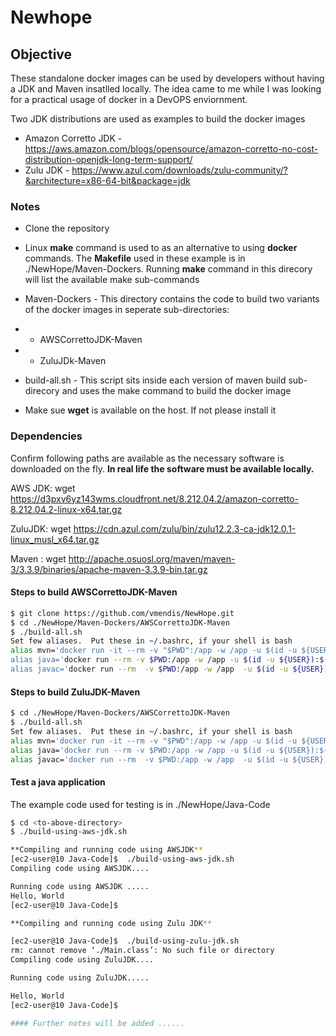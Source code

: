 # Newhope

## Objective

These standalone docker images can be used by developers without having a JDK and Maven insatlled locally. The idea came to me while I was looking for a practical usage of docker in a DevOPS enviornment.

Two JDK distributions are used as examples to build the docker images

  - Amazon Corretto JDK  - https://aws.amazon.com/blogs/opensource/amazon-corretto-no-cost-distribution-openjdk-long-term-support/
  - Zulu JDK - https://www.azul.com/downloads/zulu-community/?&architecture=x86-64-bit&package=jdk


### Notes
- Clone the repository

- Linux **make** command is used to as an alternative to using **docker** commands. The **Makefile** used in these example is in ./NewHope/Maven-Dockers. Running **make** command  in this direcory will list the available make sub-commands

- Maven-Dockers - This directory contains the code to build two variants of the docker images in seperate  sub-directories:
-  - AWSCorrettoJDK-Maven
-  - ZuluJDk-Maven

- build-all.sh -  This script sits inside each version of maven build sub-direcory and uses the make command to build the docker image

- Make sue **wget** is available on the host. If not please install it

### Dependencies

Confirm following paths are available as the necessary software is downloaded on the fly. **In real life the software must be available locally.**

AWS JDK: 
wget https://d3pxv6yz143wms.cloudfront.net/8.212.04.2/amazon-corretto-8.212.04.2-linux-x64.tar.gz

ZuluJDK: wget https://cdn.azul.com/zulu/bin/zulu12.2.3-ca-jdk12.0.1-linux_musl_x64.tar.gz

Maven : wget http://apache.osuosl.org/maven/maven-3/3.3.9/binaries/apache-maven-3.3.9-bin.tar.gz


#### Steps to build AWSCorrettoJDK-Maven
```sh
$ git clone https://github.com/vmendis/NewHope.git
$ cd ./NewHope/Maven-Dockers/AWSCorrettoJDK-Maven
$ ./build-all.sh
Set few aliases.  Put these in ~/.bashrc, if your shell is bash
alias mvn='docker run -it --rm -v "$PWD":/app -w /app -u $(id -u ${USER}):$(id -g ${USER}) maven:3.3-AWSJDK-8-21 mvn
alias java='docker run --rm -v $PWD:/app -w /app -u $(id -u ${USER}):$(id -g ${USER}) awscorrettojdk:8.21  java'
alias javac='docker run --rm  -v $PWD:/app -w /app  -u $(id -u ${USER}):$(id -g ${USER})   awscorrettojdk:8.21 javac'
```

#### Steps to build ZuluJDK-Maven

```sh
$ cd ./NewHope/Maven-Dockers/AWSCorrettoJDK-Maven
$ ./build-all.sh
Set few aliases.  Put these in ~/.bashrc, if your shell is bash
alias mvn='docker run -it --rm -v "$PWD":/app -w /app -u $(id -u ${USER}):$(id -g ${USER}) maven:3.3-ZULUJDK-12 mvn'
alias java='docker run --rm -v $PWD:/app -w /app -u $(id -u ${USER}):$(id -g ${USER}) zulujdk:12.0.1 java'
alias javac='docker run --rm  -v $PWD:/app -w /app  -u $(id -u ${USER}):$(id -g ${USER}) zulujdk:12.0.1 javac'
```


#### Test a java application

The example code used for testing is in ./NewHope/Java-Code
```sh
$ cd <to-above-directory>
$ ./build-using-aws-jdk.sh

**Compiling and running code using AWSJDK**
[ec2-user@10 Java-Code]$  ./build-using-aws-jdk.sh
Compiling code using AWSJDK....

Running code using AWSJDK .....
Hello, World
[ec2-user@10 Java-Code]$

**Compiling and running code using Zulu JDK**

[ec2-user@10 Java-Code]$  ./build-using-zulu-jdk.sh
rm: cannot remove ‘./Main.class’: No such file or directory
Compiling code using ZuluJDK....

Running code using ZuluJDK.....

Hello, World
[ec2-user@10 Java-Code]$

#### Further notes will be added ......
